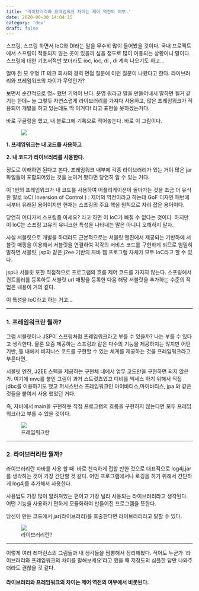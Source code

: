 ```yaml
---
title: '라이브러리와 프레임워크 차이는 제어 역전의 여부.'
date: 2020-08-30 14:04:15
category: 'dev'
draft: false
---
```


스프링, 스프링 하면서 IoC와 DI라는 말을 무수히 많이 들어봤을 것이다. 국내 프로젝트에서 스프링이 적용되지 않는 곳이 있을까 싶을 정도로 많이 이용되는 상황이니 말이다. 스프링에 대한 기초서적만 보더라도 ioc, ioc, di , di 계속 나오기도 하고...

얼마 전 모 유명 IT 테크 회사의 경력 면접 질문에 이런 질문이 나왔다고 한다. 라이브러리와 프레임워크의 차이가 무엇인가? 

보면서 순간적으로 멍~ 했던 기억이 난다. 분명 뭐라고 말을 만들어내서 말하면 될거 같기는 한데~ 늘 그렇듯 자연스럽게 라이브러리를 가져다 사용하고, 많은 프레임워크가 적용되어 개발을 하고 있는데도 딱 이거다! 라고 표현을 못하겠는거다. 

바로 구글링을 했고, 내 블로그에 기록으로 적어놓는다. 바로 이 그림이다. 

<figure class="imageblock alignCenter" data-origin-width="0" data-origin-height="0" data-ke-mobilestyle="widthContent"><span data-url="https://blog.kakaocdn.net/dn/bdK4hD/btqGxxcacJa/EtaOm9QooQSt2c1h3uAGbk/img.png" data-lightbox="lightbox" data-alt=""><img src="https://blog.kakaocdn.net/dn/bdK4hD/btqGxxcacJa/EtaOm9QooQSt2c1h3uAGbk/img.png" srcset="https://img1.daumcdn.net/thumb/R1280x0/?scode=mtistory2&amp;fname=https%3A%2F%2Fblog.kakaocdn.net%2Fdn%2FbdK4hD%2FbtqGxxcacJa%2FEtaOm9QooQSt2c1h3uAGbk%2Fimg.png" data-origin-width="0" data-origin-height="0" data-ke-mobilestyle="widthContent"></span></figure>

**1\. 프레임워크는 내 코드를 사용하고**

**2\. 내 코드가 라이브러리를 사용한다.** 

정도로 이해하면 된다고 본다. 프레임워크 내부에 각종 라이브러리가 있는 거야 많은 jar 파일들이 포함되어있는 것을 눈여겨 봤다면 당연히 알 수 있는 거다. 

이 1번의 프레임워크가 내 코드를 사용하여 어플리케이션이 돌아가는 것을 조금 더 유식한 말로 IoC( Inversion of Control ) : 제어의 역전이라고 하는데 GoF 디자인 패턴에서부터 유래된 용어이지만 현재는 스프링의 주요 핵심 원칙으로 자리 잡은 용어이다. 

당연히 어디가서 스프링좀 아세요? 라고 하면 이 IoC가 빠질 수 없다는 것이다. 하지만 이 IoC는 스프링 고유의 유니크한 특성을 나타내는 말은 아니니 오해하지 말자. 

사실 서블릿으로 개발을 하더라도 근본적으로는 서블릿 엔진에서 제공되는 기반하에 서블릿 매핑을 이용해서 서블릿을 연결하여 각각의 서비스 코드를 구현하게 되므로 엄밀히 말하면 서블릿, jsp와 같은 j2ee 기반의 자바 웹 프로그램 자체가 모두 IoC라고 할 수 있다. 

jsp나 서블릿 또한 직접적으로 프로그램의 흐름 제어 코드를 가지지 않는다. 스프링에서 컨트롤러를 등록하듯 서블릿 url 매핑을 등록한 다음 해당 서블릿을 추가하는 수준의 작업은 내용이 거의 같다. 

이 특성을 IoC라고 하는 거고...

* * *

### **1\. 프레임워크란 뭘까?**

그럼 서블릿이나 JSP이 스프링처럼 프레임워크라고 부를 수 있을까? 나는 부를 수 있다고 생각한다. 물론 요즘 제공하는 스프링과 같은 다수의 기능을 제공하지는 않지만 어떤 기반, 틀 내에서 비지니스 코드를 구현할 수 있는 체계를 제공하는 것을 프레임워크라고 부른다면.

서블릿 엔진, J2EE 스펙을 제공하는 구현체 내에서 업무 코드만을 구현하면 되지 않은가. 여기에 mvc를 붙인 그림이 과거 스트럿츠였고 디비를 엑세스 하기 위해서 직접 jdbc를 이용하기도 했고 퍼시스턴스 프레임워크인 아이바티스,마이바티스, jpa 와 같은 것들을 붙여서 사용 했었던 거다. 

즉, 자바에서 main을 구현하듯 직접 프로그램의 흐름을 구현하지 않는다면 모두 프레임워크라고 부를 수 있을 것이다. 

<figure class="imageblock alignCenter" data-origin-width="0" data-origin-height="0" data-ke-mobilestyle="widthContent"><span data-url="https://blog.kakaocdn.net/dn/Xs3xz/btqHByulBdl/ku7QE8veHKu4qzKeWkIPVk/img.png" data-lightbox="lightbox" data-alt="프레임워크란"><img src="https://blog.kakaocdn.net/dn/Xs3xz/btqHByulBdl/ku7QE8veHKu4qzKeWkIPVk/img.png" srcset="https://img1.daumcdn.net/thumb/R1280x0/?scode=mtistory2&amp;fname=https%3A%2F%2Fblog.kakaocdn.net%2Fdn%2FXs3xz%2FbtqHByulBdl%2Fku7QE8veHKu4qzKeWkIPVk%2Fimg.png" data-origin-width="0" data-origin-height="0" data-ke-mobilestyle="widthContent"></span><figcaption>프레임워크란</figcaption></figure>

* * *

### **2\. 라이브러리란 뭘까?**

라이브러리란 자바를 사용 할 때  바로 친숙하게 접할 만한 것으로 대표적으로 log4j.jar 를 생각하는 것이 가장 간단할 것 같다. 어떤 프로그램에서나 로깅을 하기 위해서 간단하게 log4j를 추가해서 사용한다. 

사용법도 가장 많이 알려져있는 편이고 가장 널리 사용되는 라이브러리라고 생각된다. 어떤 기능을 사용하기 편하게 모듈화하여 만들어진 프로그램을 뜻한다. 

당신이 만든 코드에서 jar(라이브러리)를 호출한다면 라이브러리라고 말할 수 있다. 

<figure class="imageblock alignCenter" data-origin-width="0" data-origin-height="0" data-ke-mobilestyle="widthContent"><span data-url="https://blog.kakaocdn.net/dn/5hkSP/btqHujd7aG8/ikPI3WT5EbOoLhoek9LWxk/img.png" data-lightbox="lightbox" data-alt="라이브러리란?"><img src="https://blog.kakaocdn.net/dn/5hkSP/btqHujd7aG8/ikPI3WT5EbOoLhoek9LWxk/img.png" srcset="https://img1.daumcdn.net/thumb/R1280x0/?scode=mtistory2&amp;fname=https%3A%2F%2Fblog.kakaocdn.net%2Fdn%2F5hkSP%2FbtqHujd7aG8%2FikPI3WT5EbOoLhoek9LWxk%2Fimg.png" data-origin-width="0" data-origin-height="0" data-ke-mobilestyle="widthContent"></span><figcaption>라이브러리란?</figcaption></figure>

* * *

이렇게 여러 레퍼런스의 그림들과 내 생각들을 짬뽕해서 정리해봤다. 적어도 누군가 '라이브러리와 프레임워크의 차이를 말해보세요'라고 했을 때 저정도의 심플한 답만 나와주더라도 괜찮을 것 같다. 

#### **라이브러리와 프레임워크의 차이는 제어 역전의 여부에서 비롯된다.**
